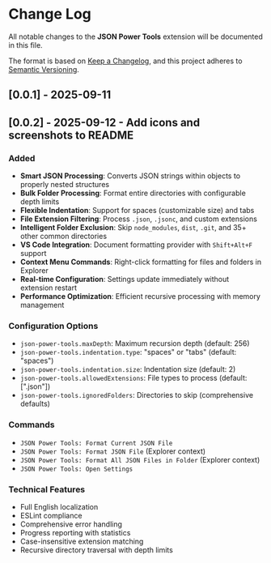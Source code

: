# Change Log

All notable changes to the **JSON Power Tools** extension will be documented in this file.

The format is based on [Keep a Changelog](https://keepachangelog.com/en/1.0.0/),
and this project adheres to [Semantic Versioning](https://semver.org/spec/v2.0.0.html).

## [0.0.1] - 2025-09-11
## [0.0.2] - 2025-09-12 - Add icons and screenshots to README

### Added
- **Smart JSON Processing**: Converts JSON strings within objects to properly nested structures
- **Bulk Folder Processing**: Format entire directories with configurable depth limits
- **Flexible Indentation**: Support for spaces (customizable size) and tabs
- **File Extension Filtering**: Process `.json`, `.jsonc`, and custom extensions
- **Intelligent Folder Exclusion**: Skip `node_modules`, `dist`, `.git`, and 35+ other common directories
- **VS Code Integration**: Document formatting provider with `Shift+Alt+F` support
- **Context Menu Commands**: Right-click formatting for files and folders in Explorer
- **Real-time Configuration**: Settings update immediately without extension restart
- **Performance Optimization**: Efficient recursive processing with memory management

### Configuration Options
- `json-power-tools.maxDepth`: Maximum recursion depth (default: 256)
- `json-power-tools.indentation.type`: "spaces" or "tabs" (default: "spaces")
- `json-power-tools.indentation.size`: Indentation size (default: 2)
- `json-power-tools.allowedExtensions`: File types to process (default: [".json"])
- `json-power-tools.ignoredFolders`: Directories to skip (comprehensive defaults)

### Commands
- `JSON Power Tools: Format Current JSON File`
- `JSON Power Tools: Format JSON File` (Explorer context)
- `JSON Power Tools: Format All JSON Files in Folder` (Explorer context)
- `JSON Power Tools: Open Settings`

### Technical Features
- Full English localization
- ESLint compliance
- Comprehensive error handling
- Progress reporting with statistics
- Case-insensitive extension matching
- Recursive directory traversal with depth limits